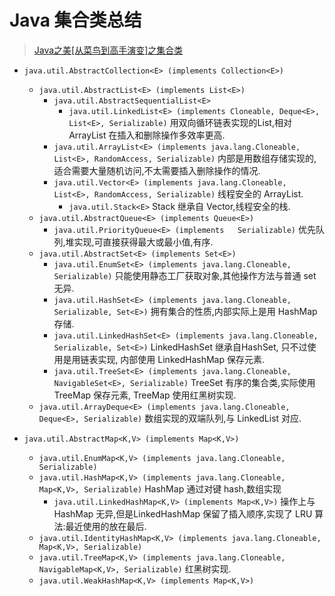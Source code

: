 Java 集合类总结
==========
> [Java之美[从菜鸟到高手演变]之集合类](http://blog.csdn.net/zhangerqing/article/details/8122075)

- `java.util.AbstractCollection<E> (implements Collection<E>)`
    - `java.util.AbstractList<E> (implements List<E>)`
        - `java.util.AbstractSequentialList<E>`
            - `java.util.LinkedList<E> (implements Cloneable, Deque<E>, List<E>, Serializable)` 用双向循环链表实现的List,相对 ArrayList 在插入和删除操作多效率更高.
        - `java.util.ArrayList<E> (implements java.lang.Cloneable, List<E>, RandomAccess, Serializable)` 内部是用数组存储实现的,适合需要大量随机访问,不太需要插入删除操作的情况.
        - `java.util.Vector<E> (implements java.lang.Cloneable, List<E>, RandomAccess, Serializable)` 线程安全的 ArrayList.
            - `java.util.Stack<E>` Stack 继承自 Vector,线程安全的栈.
    - `java.util.AbstractQueue<E> (implements Queue<E>)`
        - `java.util.PriorityQueue<E> (implements   Serializable)` 优先队列,堆实现,可直接获得最大或最小值,有序.
    - `java.util.AbstractSet<E> (implements Set<E>)`
        - `java.util.EnumSet<E> (implements java.lang.Cloneable, Serializable)` 只能使用静态工厂获取对象,其他操作方法与普通 set 无异.
        - `java.util.HashSet<E> (implements java.lang.Cloneable, Serializable, Set<E>)` 拥有集合的性质,内部实际上是用 HashMap 存储.
        - `java.util.LinkedHashSet<E> (implements java.lang.Cloneable, Serializable, Set<E>)` LinkedHashSet 继承自HashSet, 只不过使用是用链表实现, 内部使用 LinkedHashMap 保存元素.
        - `java.util.TreeSet<E> (implements java.lang.Cloneable, NavigableSet<E>, Serializable)` TreeSet 有序的集合类,实际使用 TreeMap 保存元素, TreeMap 使用红黑树实现.
    - `java.util.ArrayDeque<E> (implements java.lang.Cloneable, Deque<E>, Serializable)` 数组实现的双端队列,与 LinkedList 对应.

- `java.util.AbstractMap<K,V> (implements Map<K,V>)`
    - `java.util.EnumMap<K,V> (implements java.lang.Cloneable, Serializable)`
    - `java.util.HashMap<K,V> (implements java.lang.Cloneable, Map<K,V>, Serializable)` HashMap 通过对键 hash,数组实现
        - `java.util.LinkedHashMap<K,V> (implements Map<K,V>)` 操作上与 HashMap 无异,但是LinkedHashMap 保留了插入顺序,实现了 LRU 算法:最近使用的放在最后.
    - `java.util.IdentityHashMap<K,V> (implements java.lang.Cloneable, Map<K,V>, Serializable)`
    - `java.util.TreeMap<K,V> (implements java.lang.Cloneable, NavigableMap<K,V>, Serializable)` 红黑树实现.
    - `java.util.WeakHashMap<K,V> (implements Map<K,V>)`

